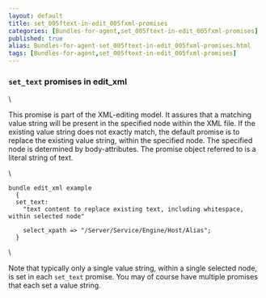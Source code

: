 ```yaml
---
layout: default
title: set_005ftext-in-edit_005fxml-promises
categories: [Bundles-for-agent,set_005ftext-in-edit_005fxml-promises]
published: true
alias: Bundles-for-agent-set_005ftext-in-edit_005fxml-promises.html
tags: [Bundles-for-agent,set_005ftext-in-edit_005fxml-promises]
---
```


### `set_text` promises in edit\_xml

\

This promise is part of the XML-editing model. It assures that a
matching value string will be present in the specified node within the
XML file. If the existing value string does not exactly match, the
default promise is to replace the existing value string, within the
specified node. The specified node is determined by body-attributes. The
promise object referred to is a literal string of text.

\

~~~~ {.verbatim}
bundle edit_xml example
  {
  set_text:
    "text content to replace existing text, including whitespace, within selected node"

    select_xpath => "/Server/Service/Engine/Host/Alias";
  }
~~~~

\

Note that typically only a single value string, within a single selected
node, is set in each `set_text` promise. You may of course have multiple
promises that each set a value string.
